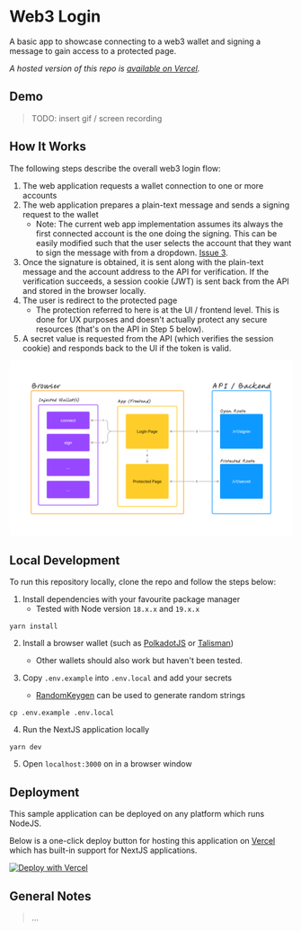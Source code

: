# Web3 Login

A basic app to showcase connecting to a web3 wallet and signing a message to gain access to a protected page.

_A hosted version of this repo is [available on Vercel](https://web3-login-sigma.vercel.app/)._

## Demo

> TODO: insert gif / screen recording

## How It Works

The following steps describe the overall web3 login flow:

1. The web application requests a wallet connection to one or more accounts
2. The web application prepares a plain-text message and sends a signing request to the wallet
    * Note: The current web app implementation assumes its always the first connected account is the one doing the signing. This can be easily modified such that the user selects the account that they want to sign the message with from a dropdown. [Issue 3](https://github.com/FaisalAl-Tameemi/web3-login/issues/3).
3. Once the signature is obtained, it is sent along with the plain-text message and the account address to the API for verification. If the verification succeeds, a session cookie (JWT) is sent back from the API and stored in the browser locally.
4. The user is redirect to the protected page
    * The protection referred to here is at the UI / frontend level. This is done for UX purposes and doesn't actually protect any secure resources (that's on the API in Step 5 below).
5. A secret value is requested from the API (which verifies the session cookie) and responds back to the UI if the token is valid.


![](./public/flow.png)


## Local Development

To run this repository locally, clone the repo and follow the steps below:

1. Install dependencies with your favourite package manager
    * Tested with Node version `18.x.x` and `19.x.x`

```
yarn install
```

2. Install a browser wallet (such as [PolkadotJS](https://polkadot.js.org/extension/) or [Talisman](https://www.talisman.xyz/))
    * Other wallets should also work but haven't been tested.

3. Copy `.env.example` into `.env.local` and add your secrets
    * [RandomKeygen](https://randomkeygen.com/) can be used to generate random strings

```
cp .env.example .env.local
```

4. Run the NextJS application locally

```
yarn dev
```

5. Open `localhost:3000` on in a browser window

## Deployment

This sample application can be deployed on any platform which runs NodeJS.

Below is a one-click deploy button for hosting this application on [Vercel](https://vercel.com) which has built-in support for NextJS applications.

[![Deploy with Vercel](https://vercel.com/button)](https://vercel.com/new/clone?repository-url=https%3A%2F%2Fgithub.com%2FFaisalAl-Tameemi%2Fweb3-login&env=NEXT_AUTH_SECRET,JWT_SECRET)


## General Notes

> ...
